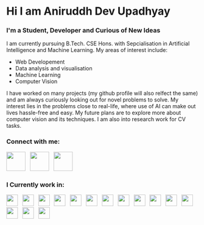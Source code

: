 
# Hi I am Aniruddh Dev Upadhyay



### I'm a Student, Developer and Curious of New Ideas

I am currently pursuing B.Tech. CSE Hons. with Sepcialisation in Artificial Intelligence and Machine Learning. My areas of interest include:
- Web Developement 
- Data analysis and visualisation
- Machine Learning
- Computer Vision

I have worked on many projects (my github profile will also relfect the same) and am always curiously looking out for novel problems to solve. My interest lies in the problems close to real-life, where use of AI can make out lives hassle-free and easy. My future plans are to explore more about computer vision and its techniques. I am also into research work for CV tasks.



### Connect with me:
[<img width="50px" src="https://www.vectorico.com/download/social_media/youtube-dark-square.png"/>][youtube]&nbsp;&nbsp;
[<img width="50px" src="https://img.pngio.com/instagram-icon-new-black-background-vector-logo-free-vector-instagram-black-logo-800_800.png"/>][instagram]&nbsp;&nbsp;
[<img width="50px" src="https://www.flaticon.com/svg/static/icons/svg/38/38669.svg"/>][linkedin]

### I Currently work in:
<img width="30px" src="https://cdn0.iconfinder.com/data/icons/machine-learning-outline/60/012_Computer_Thoughts-512.png"/>&nbsp;&nbsp;
<img width="30px" src="https://user-images.githubusercontent.com/42747200/46140125-da084900-c26d-11e8-8ea7-c45ae6306309.png"/>&nbsp;&nbsp;
<img width="30px" src="https://images.vexels.com/media/users/3/166179/isolated/preview/b83d6b47a9502dfaf535087627a8bf96-c-programming-language-icon-by-vexels.png"/>&nbsp;&nbsp;
<img width="30px" src="https://img.icons8.com/fluent/48/000000/visual-studio-code-2019.png"/>&nbsp;&nbsp;
<img width="30px" src="https://img.icons8.com/color/48/000000/html-5.png"/>&nbsp;&nbsp;
<img width="30px" src="https://cdn2.iconfinder.com/data/icons/social-icon-3/512/social_style_3_css3-512.png"/>&nbsp;&nbsp;
<img width="30px" src="https://cdn3.iconfinder.com/data/icons/logos-and-brands-adobe/512/288_Sass-512.png"/>&nbsp;&nbsp;
<img width="30px" src="https://www.freepnglogos.com/uploads/javascript-png/javascript-vector-logo-yellow-png-transparent-javascript-vector-12.png"/>&nbsp;&nbsp;
<img width="30px" src="https://cdn.iconscout.com/icon/free/png-512/react-1-282599.png"/>&nbsp;&nbsp;
<img width="30px" src="https://i.pinimg.com/originals/4e/74/7c/4e747c82368d9681b75d54f56319dae7.png"/>&nbsp;&nbsp;
<img width="30px" src="https://cdn.icon-icons.com/icons2/2108/PNG/512/java_icon_130901.png"/>&nbsp;&nbsp;
<img width="30px" src="https://img.icons8.com/color/48/000000/pycharm.png"/>&nbsp;&nbsp;
<img width="30px" src="https://cdn3.iconfinder.com/data/icons/logos-and-brands-adobe/512/267_Python-512.png"/>&nbsp;&nbsp;
<img width="30px" src="https://upload.wikimedia.org/wikipedia/commons/thumb/9/98/Apache_NetBeans_Logo.svg/666px-Apache_NetBeans_Logo.svg.png"/>&nbsp;&nbsp;
<img width="30px" src="https://img.icons8.com/color/48/000000/blender-3d.png"/>&nbsp;&nbsp;




[youtube]: https://www.youtube.com/c/AniruddhUpadhyay2003
[instagram]: https://www.instagram.com/dieharddroid/
[linkedin]: https://www.linkedin.com/in/aniruddh-upadhyay-978786197/
